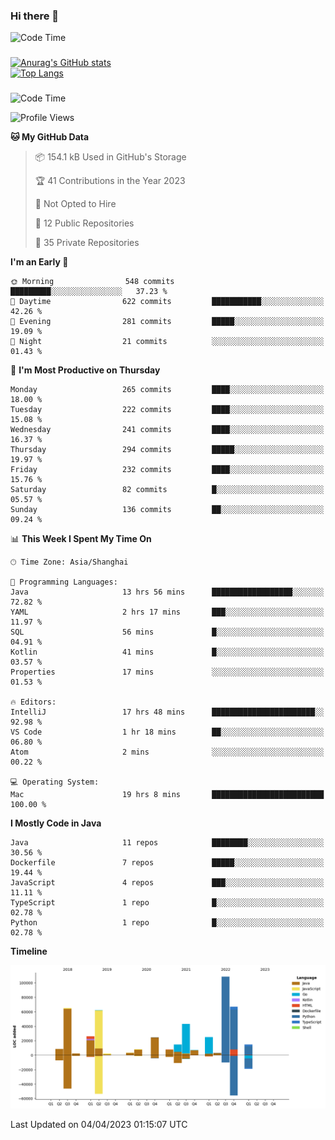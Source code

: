 ### Hi there 👋 

![Code Time](https://img.shields.io/endpoint?style=flat&url=https://codetime-api.datreks.com/badge/1061?logoColor=white%26project=%26recentMS=0%26showProject=false)

<!--
**Muyiafan/Muyiafan** is a ✨ _special_ ✨ repository because its `README.md` (this file) appears on your GitHub profile.

Here are some ideas to get you started:

- 🔭 I’m currently working on ...
- 🌱 I’m currently learning ...
- 👯 I’m looking to collaborate on ...
- 🤔 I’m looking for help with ...
- 💬 Ask me about ...
- 📫 How to reach me: ...
- 😄 Pronouns: ...
- ⚡ Fun fact: ...
-->

### 

[![Anurag's GitHub stats](https://github-readme-stats.vercel.app/api?username=Muyiafan)](https://github.com/anuraghazra/github-readme-stats)
<br>
[![Top Langs](https://github-readme-stats.vercel.app/api/top-langs/?username=Muyiafan)](https://github.com/anuraghazra/github-readme-stats)

### 

<!--START_SECTION:waka-->
![Code Time](http://img.shields.io/badge/Code%20Time-5%2C700%20hrs%2022%20mins-blue)

![Profile Views](http://img.shields.io/badge/Profile%20Views-0-blue)

**🐱 My GitHub Data** 

> 📦 154.1 kB Used in GitHub's Storage 
 > 
> 🏆 41 Contributions in the Year 2023
 > 
> 🚫 Not Opted to Hire
 > 
> 📜 12 Public Repositories 
 > 
> 🔑 35 Private Repositories 
 > 
**I'm an Early 🐤** 

```text
🌞 Morning                548 commits         █████████░░░░░░░░░░░░░░░░   37.23 % 
🌆 Daytime                622 commits         ███████████░░░░░░░░░░░░░░   42.26 % 
🌃 Evening                281 commits         █████░░░░░░░░░░░░░░░░░░░░   19.09 % 
🌙 Night                  21 commits          ░░░░░░░░░░░░░░░░░░░░░░░░░   01.43 % 
```
📅 **I'm Most Productive on Thursday** 

```text
Monday                   265 commits         ████░░░░░░░░░░░░░░░░░░░░░   18.00 % 
Tuesday                  222 commits         ████░░░░░░░░░░░░░░░░░░░░░   15.08 % 
Wednesday                241 commits         ████░░░░░░░░░░░░░░░░░░░░░   16.37 % 
Thursday                 294 commits         █████░░░░░░░░░░░░░░░░░░░░   19.97 % 
Friday                   232 commits         ████░░░░░░░░░░░░░░░░░░░░░   15.76 % 
Saturday                 82 commits          █░░░░░░░░░░░░░░░░░░░░░░░░   05.57 % 
Sunday                   136 commits         ██░░░░░░░░░░░░░░░░░░░░░░░   09.24 % 
```


📊 **This Week I Spent My Time On** 

```text
🕑︎ Time Zone: Asia/Shanghai

💬 Programming Languages: 
Java                     13 hrs 56 mins      ██████████████████░░░░░░░   72.82 % 
YAML                     2 hrs 17 mins       ███░░░░░░░░░░░░░░░░░░░░░░   11.97 % 
SQL                      56 mins             █░░░░░░░░░░░░░░░░░░░░░░░░   04.91 % 
Kotlin                   41 mins             █░░░░░░░░░░░░░░░░░░░░░░░░   03.57 % 
Properties               17 mins             ░░░░░░░░░░░░░░░░░░░░░░░░░   01.53 % 

🔥 Editors: 
IntelliJ                 17 hrs 48 mins      ███████████████████████░░   92.98 % 
VS Code                  1 hr 18 mins        ██░░░░░░░░░░░░░░░░░░░░░░░   06.80 % 
Atom                     2 mins              ░░░░░░░░░░░░░░░░░░░░░░░░░   00.22 % 

💻 Operating System: 
Mac                      19 hrs 8 mins       █████████████████████████   100.00 % 
```

**I Mostly Code in Java** 

```text
Java                     11 repos            ████████░░░░░░░░░░░░░░░░░   30.56 % 
Dockerfile               7 repos             █████░░░░░░░░░░░░░░░░░░░░   19.44 % 
JavaScript               4 repos             ███░░░░░░░░░░░░░░░░░░░░░░   11.11 % 
TypeScript               1 repo              █░░░░░░░░░░░░░░░░░░░░░░░░   02.78 % 
Python                   1 repo              █░░░░░░░░░░░░░░░░░░░░░░░░   02.78 % 
```



**Timeline**

![Lines of Code chart](https://raw.githubusercontent.com/Muyiafan/Muyiafan/main/assets/bar_graph.png)


 Last Updated on 04/04/2023 01:15:07 UTC
<!--END_SECTION:waka-->
